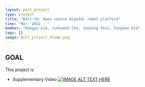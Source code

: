 ```yaml
---
layout: post_project
type: project
title: "Bolt-10: Open source bipedal robot platform"
time: "Mar. 2022 - "
member: "Daegyu Lim, Junhyeok Cha, Jaeyong Shin, Sunghee Kim"
tags: []
image: Bolt_project_thumb.png
---
```

## GOAL
This project is




- Supplementary Video
[![IMAGE ALT TEXT HERE](http://img.youtube.com/vi/xLoObhoQ4Ug/0.jpg)](http://www.youtube.com/watch?v=xLoObhoQ4Ug)
